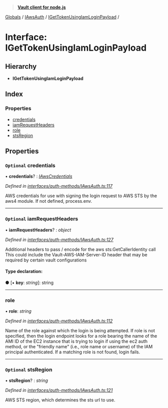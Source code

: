 > **[Vault client for node.js](../README.md)**

[Globals](../globals.md) / [IAwsAuth](../modules/iawsauth.md) / [IGetTokenUsingIamLoginPayload](iawsauth.igettokenusingiamloginpayload.md) /

# Interface: IGetTokenUsingIamLoginPayload

## Hierarchy

* **IGetTokenUsingIamLoginPayload**

## Index

### Properties

* [credentials](iawsauth.igettokenusingiamloginpayload.md#optional-credentials)
* [iamRequestHeaders](iawsauth.igettokenusingiamloginpayload.md#optional-iamrequestheaders)
* [role](iawsauth.igettokenusingiamloginpayload.md#role)
* [stsRegion](iawsauth.igettokenusingiamloginpayload.md#optional-stsregion)

## Properties

### `Optional` credentials

• **credentials**? : *[IAwsCredentials](iawsauth.iawscredentials.md)*

*Defined in [interfaces/auth-methods/IAwsAuth.ts:117](https://github.com/theogravity/vault-tacular/blob/07227c0/src/interfaces/auth-methods/IAwsAuth.ts#L117)*

AWS credentials for use with signing the login request to AWS STS by the aws4 module. If not defined,
process.env.

___

### `Optional` iamRequestHeaders

• **iamRequestHeaders**? : *object*

*Defined in [interfaces/auth-methods/IAwsAuth.ts:127](https://github.com/theogravity/vault-tacular/blob/07227c0/src/interfaces/auth-methods/IAwsAuth.ts#L127)*

Additional headers to pass / encode for the aws sts:GetCallerIdentity call
This could include the Vault-AWS-IAM-Server-ID header that may be required by certain
vault configurations

#### Type declaration:

● \[▪ **key**: *string*\]: string

___

###  role

• **role**: *string*

*Defined in [interfaces/auth-methods/IAwsAuth.ts:112](https://github.com/theogravity/vault-tacular/blob/07227c0/src/interfaces/auth-methods/IAwsAuth.ts#L112)*

Name of the role against which the login is being attempted. If role is not specified, then
the login endpoint looks for a role bearing the name of the AMI ID of the EC2 instance that
is trying to login if using the ec2 auth method, or the "friendly name"
(i.e., role name or username) of the IAM principal authenticated. If a matching role is not
found, login fails.

___

### `Optional` stsRegion

• **stsRegion**? : *string*

*Defined in [interfaces/auth-methods/IAwsAuth.ts:121](https://github.com/theogravity/vault-tacular/blob/07227c0/src/interfaces/auth-methods/IAwsAuth.ts#L121)*

AWS STS region, which determines the sts url to use.